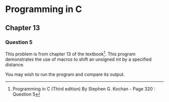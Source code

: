 # Programming in C
## Chapter 13
### Question 5

This problem is from chapter 13 of the textbook[^1]. This program demonstrates the use of macros to shift an unsigned int by a specified distance.

You may wish to run the program and compare its output.


[^1]: Programming in C (Third edition) By Stephen G. Kochan - Page 320 : Question 5